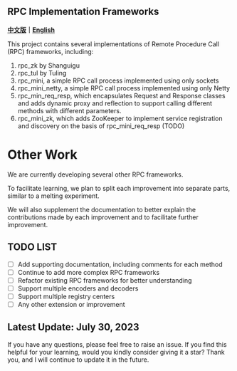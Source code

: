 ## RPC Implementation Frameworks
**[中文版](READMEChina.md)｜[English](README.md)**

This project contains several implementations of Remote 
Procedure Call (RPC) frameworks, including:

1. rpc_zk by Shanguigu
2. rpc_tul by Tuling
3. rpc_mini, a simple RPC call process implemented using only sockets
4. rpc_mini_netty, a simple RPC call process implemented using only Netty
5. rpc_min_req_resp, which encapsulates Request and Response classes and adds dynamic proxy and reflection to support calling different methods with different parameters.
6. rpc_mini_zk, which adds ZooKeeper to implement service registration and discovery on the basis of rpc_mini_req_resp (TODO)


# Other Work
We are currently developing several other RPC frameworks.

To facilitate learning, we plan to split each improvement 
into separate parts, similar to a melting experiment. 

We will also supplement the documentation to better explain 
the contributions made by each improvement and to facilitate 
further improvement.

## TODO LIST

- [ ] Add supporting documentation, including comments for each method
- [ ] Continue to add more complex RPC frameworks
- [ ] Refactor existing RPC frameworks for better understanding
- [ ] Support multiple encoders and decoders
- [ ] Support multiple registry centers
- [ ] Any other extension or improvement

## Latest Update: July 30, 2023

If you have any questions, please feel free to raise an issue. 
If you find this helpful for your learning, would you kindly consider giving it a star? 
Thank you, and I will continue to update it in the future.
